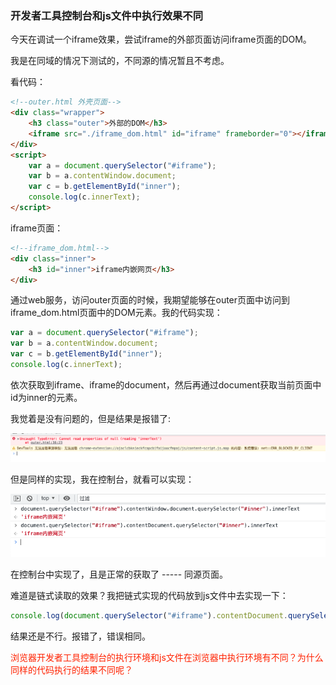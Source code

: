 ### 开发者工具控制台和js文件中执行效果不同

今天在调试一个iframe效果，尝试iframe的外部页面访问iframe页面的DOM。

我是在同域的情况下测试的，不同源的情况暂且不考虑。

看代码：

```html
<!--outer.html 外壳页面-->
<div class="wrapper">
    <h3 class="outer">外部的DOM</h3>
    <iframe src="./iframe_dom.html" id="iframe" frameborder="0"></iframe>
</div>
<script>
    var a = document.querySelector("#iframe");
    var b = a.contentWindow.document;
    var c = b.getElementById("inner");
    console.log(c.innerText);
</script>
```

iframe页面：

```html
<!--iframe_dom.html-->
<div class="inner">
    <h3 id="inner">iframe内嵌网页</h3>
</div>
```

通过web服务，访问outer页面的时候，我期望能够在outer页面中访问到iframe_dom.html页面中的DOM元素。我的代码实现：

```js
var a = document.querySelector("#iframe");
var b = a.contentWindow.document;
var c = b.getElementById("inner");
console.log(c.innerText);
```
依次获取到iframe、iframe的document，然后再通过document获取当前页面中id为inner的元素。

我觉着是没有问题的，但是结果是报错了:

![iframe报错](./images/i5.png)

但是同样的实现，我在控制台，就看可以实现：

![iframe中对DOM的访问在控制台中的实现](./images/i6.png)

在控制台中实现了，且是正常的获取了 ----- 同源页面。

难道是链式读取的效果？我把链式实现的代码放到js文件中去实现一下：

```js
console.log(document.querySelector("#iframe").contentDocument.querySelector("#inner").innerText);
```

结果还是不行。报错了，错误相同。

<font color="#f20">浏览器开发者工具控制台的执行环境和js文件在浏览器中执行环境有不同？为什么同样的代码执行的结果不同呢？</font>